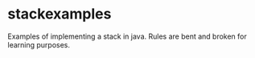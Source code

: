 # stackexamples
Examples of implementing a stack in java.  Rules are bent and broken for learning purposes.
